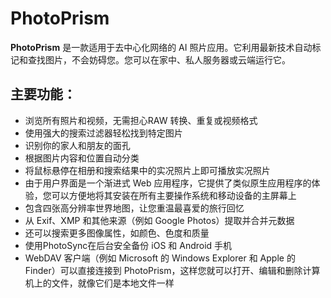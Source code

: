 # PhotoPrism

**PhotoPrism** 是一款适用于去中心化网络的 AI 照片应用。它利用最新技术自动标记和查找图片，不会妨碍您。您可以在家中、私人服务器或云端运行它。

## 主要功能：

- 浏览所有照片和视频，无需担心RAW 转换、重复或视频格式
- 使用强大的搜索过滤器轻松找到特定图片
- 识别你的家人和朋友的面孔
- 根据图片内容和位置自动分类
- 将鼠标悬停在相册和搜索结果中的实况照片上即可播放实况照片
- 由于用户界面是一个渐进式 Web 应用程序，它提供了类似原生应用程序的体验，您可以方便地将其安装在所有主要操作系统和移动设备的主屏幕上
- 包含四张高分辨率世界地图，让您重温最喜爱的旅行回忆
- 从 Exif、XMP 和其他来源（例如 Google Photos）提取并合并元数据
- 还可以搜索更多图像属性，如颜色、色度和质量
- 使用PhotoSync在后台安全备份 iOS 和 Android 手机
- WebDAV 客户端（例如 Microsoft 的 Windows Explorer 和 Apple 的 Finder）可以直接连接到 PhotoPrism，这样您就可以打开、编辑和删除计算机上的文件，就像它们是本地文件一样